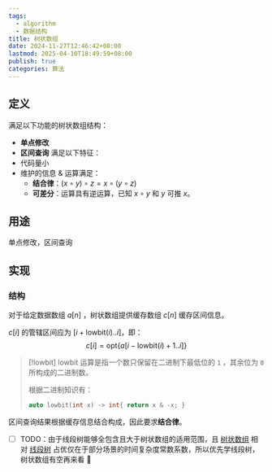 ```yaml
---
tags:
  - algorithm
  - 数据结构
title: 树状数组
date: 2024-11-27T12:46:42+08:00
lastmod: 2025-04-10T18:49:59+08:00
publish: true
categories: 算法
---
```


## 定义

满足以下功能的树状数组结构：
+ **单点修改**
+ **区间查询**
满足以下特征：
+ 代码量小
+ 维护的信息 & 运算满足：
	+ **结合律**：$(x \circ y) \circ z = x \circ (y \circ z)$
	+ **可差分**：运算具有逆运算，已知 $x \circ y$ 和 $y$ 可推 $x$。

## 用途

单点修改，区间查询

## 实现

### 结构

对于给定数据数组 $a[n]$ ，树状数组提供缓存数组 $c[n]$ 缓存区间信息。

$c[i]$ 的管辖区间应为 $[i + \mathrm{lowbit}(i) .. i]$，即：
$$
c[i] = \mathrm{opt}\{a[i - \mathrm{lowbit}(i) + 1 .. i]\}
$$
>[!lowbit]
>$\mathrm{lowbit}$ 运算是指一个数只保留在二进制下最低位的 `1` ，其余位为 `0` 所构成的二进制数。
>
>根据二进制知识有：
>
>```cpp
>auto lowbit(int x) -> int{ return x & -x; }
>```

区间查询结果根据缓存信息结合构成，因此要求**结合律**。


- [ ] TODO：由于线段树能够全包含且大于树状数组的适用范围，且 [树状数组](%E6%A0%91%E7%8A%B6%E6%95%B0%E7%BB%84.md) 相对 [线段树](./%E7%BA%BF%E6%AE%B5%E6%A0%91.md) 占优仅在于部分场景的时间复杂度常数系数，所以优先学线段树，树状数组有空再来看 🔽 

